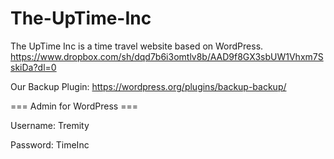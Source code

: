 # The-UpTime-Inc
The UpTime Inc is a time travel website based on WordPress.
https://www.dropbox.com/sh/dqd7b6i3omtlv8b/AAD9f8GX3sbUW1Vhxm7SskiDa?dl=0

Our Backup Plugin: https://wordpress.org/plugins/backup-backup/

=== Admin for WordPress ===

Username: Tremity

Password: TimeInc

